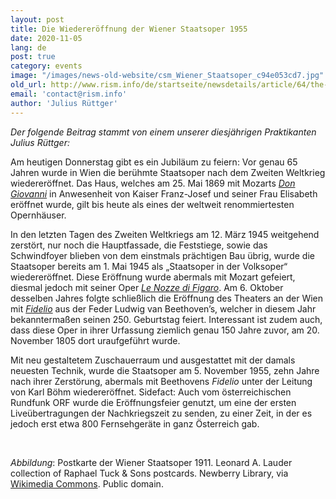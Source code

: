 ```yaml
---
layout: post
title: Die Wiedereröffnung der Wiener Staatsoper 1955
date: 2020-11-05
lang: de
post: true
category: events
image: "/images/news-old-website/csm_Wiener_Staatsoper_c94e053cd7.jpg"
old_url: http://www.rism.info/de/startseite/newsdetails/article/64/the-reopening-of-the-vienna-state-opera-in-1955.html
email: 'contact@rism.info'
author: 'Julius Rüttger'
---
```


_Der folgende Beitrag stammt von einem unserer diesjährigen Praktikanten Julius Rüttger:_   
  
Am heutigen Donnerstag gibt es ein Jubiläum zu feiern: Vor genau 65 Jahren wurde in Wien die berühmte Staatsoper nach dem Zweiten Weltkrieg wiedereröffnet. Das Haus, welches am 25. Mai 1869 mit Mozarts [_Don Giovanni_](https://opac.rism.info/search?View=rism&author=Mozart+Wolfgang+Amadeus&title=Don+Giovanni) in Anwesenheit von Kaiser Franz-Josef und seiner Frau Elisabeth eröffnet wurde, gilt bis heute als eines der weltweit renommiertesten Opernhäuser.

In den letzten Tagen des Zweiten Weltkriegs am 12. März 1945 weitgehend zerstört, nur noch die Hauptfassade, die Feststiege, sowie das Schwindfoyer blieben von dem einstmals prächtigen Bau übrig, wurde die Staatsoper bereits am 1. Mai 1945 als „Staatsoper in der Volksoper“ wiedereröffnet. Diese Eröffnung wurde abermals mit Mozart gefeiert, diesmal jedoch mit seiner Oper [_Le Nozze di Figaro_](https://opac.rism.info/search?View=rism&author=Mozart+Wolfgang+Amadeus&title=Nozze+Figaro). Am 6. Oktober desselben Jahres folgte schließlich die Eröffnung des Theaters an der Wien mit _[Fidelio](https://opac.rism.info/search?View=rism&author=Beethoven+Ludwig&title=Fidelio)_ aus der Feder Ludwig van Beethoven’s, welcher in diesem Jahr bekanntermaßen seinen 250. Geburtstag feiert. Interessant ist zudem auch, dass diese Oper in ihrer Urfassung ziemlich genau 150 Jahre zuvor, am 20. November 1805 dort uraufgeführt wurde.

Mit neu gestaltetem Zuschauerraum und ausgestattet mit der damals neuesten Technik, wurde die Staatsoper am 5. November 1955, zehn Jahre nach ihrer Zerstörung, abermals mit Beethovens _Fidelio_ unter der Leitung von Karl Böhm wiedereröffnet. Sidefact: Auch vom österreichischen Rundfunk ORF wurde die Eröffnungsfeier genutzt, um eine der ersten Liveübertragungen der Nachkriegszeit zu senden, zu einer Zeit, in der es jedoch erst etwa 800 Fernsehgeräte in ganz Österreich gab.

&nbsp;

_Abbildung_: Postkarte der Wiener Staatsoper 1911. Leonard A. Lauder collection of Raphael Tuck & Sons postcards. Newberry Library, via [Wikimedia Commons](https://commons.wikimedia.org/wiki/File:Wien,_K.K._Hofoper._646B_(NBY_419464).jpg). Public domain.   
  
<script type="text/javascript">var switchTo5x=true;</script><script type="text/javascript" src="http://w.sharethis.com/button/buttons.js"></script><script type="text/javascript">stLight.options({publisher: "9b601438-1ce1-49d8-bfd7-9cff5df54c17", doNotHash: false, doNotCopy: false, hashAddressBar: false});</script>
